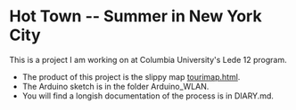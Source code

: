 # Hot Town -- Summer in New York City

This is a project I am working on at Columbia University's Lede 12 program. 

- The product of this project is the slippy map [tourimap.html](tourimap.html).
- The Arduino sketch is in the folder Arduino_WLAN.
- You will find a longish documentation of the process is in DIARY.md.



